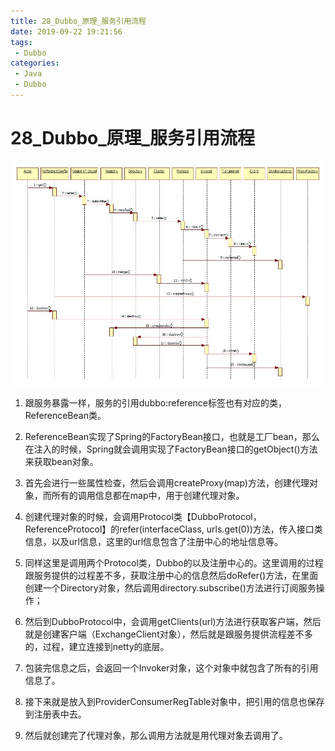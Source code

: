 ```yaml
---
title: 28_Dubbo_原理_服务引用流程
date: 2019-09-22 19:21:56
tags: 
 - Dubbo
categories:
 - Java
 - Dubbo
---
```


# 28_Dubbo\_原理_服务引用流程

![/dev-guide/images/dubbo-refer.jpg](28_Dubbo_%E5%8E%9F%E7%90%86_%E6%9C%8D%E5%8A%A1%E5%BC%95%E7%94%A8%E6%B5%81%E7%A8%8B/dubbo-refer.jpg)

1. 跟服务暴露一样，服务的引用dubbo:reference标签也有对应的类，ReferenceBean类。

2. ReferenceBean实现了Spring的FactoryBean接口，也就是工厂bean，那么在注入的时候，Spring就会调用实现了FactoryBean接口的getObject()方法来获取bean对象。
3. 首先会进行一些属性检查，然后会调用createProxy(map)方法，创建代理对象，而所有的调用信息都在map中，用于创建代理对象。
4. 创建代理对象的时候，会调用Protocol类【DubboProtocol，ReferenceProtocol】的refer(interfaceClass, urls.get(0))方法，传入接口类信息，以及url信息，这里的url信息包含了注册中心的地址信息等。
5. 同样这里是调用两个Protocol类，Dubbo的以及注册中心的。这里调用的过程跟服务提供的过程差不多，获取注册中心的信息然后doRefer()方法，在里面创建一个Directory对象，然后调用directory.subscribe()方法进行订阅服务操作；
6. 然后到DubboProtocol中，会调用getClients(url)方法进行获取客户端，然后就是创建客户端（ExchangeClient对象），然后就是跟服务提供流程差不多的，过程，建立连接到netty的底层。
7. 包装完信息之后，会返回一个Invoker对象，这个对象中就包含了所有的引用信息了。
8. 接下来就是放入到ProviderConsumerRegTable对象中，把引用的信息也保存到注册表中去。
9. 然后就创建完了代理对象，那么调用方法就是用代理对象去调用了。

